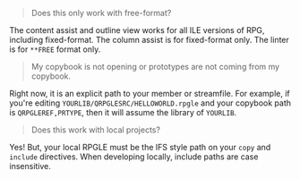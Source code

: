 > Does this only work with free-format?

The content assist and outline view works for all ILE versions of RPG, including fixed-format. The column assist is for fixed-format only. The linter is for `**FREE` format only.

> My copybook is not opening or prototypes are not coming from my copybook.

Right now, it is an explicit path to your member or streamfile. For example, if you're editing `YOURLIB/QRPGLESRC/HELLOWORLD.rpgle` and your copybook path is `QRPGLEREF,PRTYPE`, then it will assume the library of `YOURLIB`.

> Does this work with local projects?

Yes! But, your local RPGLE must be the IFS style path on your `copy` and `include` directives. When developing locally, include paths are case insensitive.